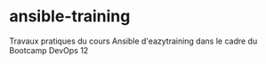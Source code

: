 # ansible-training
Travaux pratiques du cours Ansible d'eazytraining dans le cadre du Bootcamp DevOps 12
